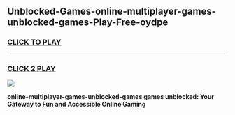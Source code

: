 
## Unblocked-Games-online-multiplayer-games-unblocked-games-Play-Free-oydpe
<h3>
<a href="https://premium76.site?title=online-multiplayer-games-unblocked-games&ref=20A">CLICK TO PLAY</a></h3>
<hr>

<h3>
<a href="https://premium76.site?title=online-multiplayer-games-unblocked-games&ref=20A">CLICK 2 PLAY</a>
  
</h3>

<a href="https://premium76.site?title=online-multiplayer-games-unblocked-games&ref=20A"><img src="https://clearcache.store/games.png"></a>


**online-multiplayer-games-unblocked-games games unblocked: Your Gateway to Fun and Accessible Online Gaming**
